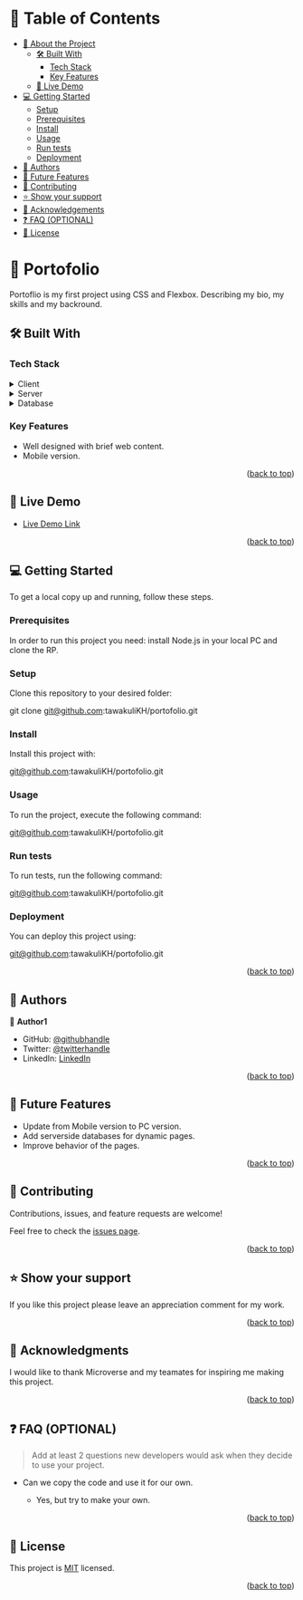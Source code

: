 <a name="readme-top"></a>

<!--
HOW TO USE:
This is an example of how you may give instructions on setting up your project locally.

Modify this file to match your project and remove sections that don't apply.

REQUIRED SECTIONS:
- Table of Contents
- About the Project
  - Built With
  - Live Demo
- Getting Started
- Authors
- Future Features
- Contributing
- Show your support
- Acknowledgements
- License

OPTIONAL SECTIONS:
- FAQ

After you're finished please remove all the comments and instructions!
-->



<!-- TABLE OF CONTENTS -->

# 📗 Table of Contents

- [📖 About the Project](#about-project)
  - [🛠 Built With](#built-with)
    - [Tech Stack](#tech-stack)
    - [Key Features](#key-features)
  - [🚀 Live Demo](#live-demo)
- [💻 Getting Started](#getting-started)
  - [Setup](#setup)
  - [Prerequisites](#prerequisites)
  - [Install](#install)
  - [Usage](#usage)
  - [Run tests](#run-tests)
  - [Deployment](#triangular_flag_on_post-deployment)
- [👥 Authors](#authors)
- [🔭 Future Features](#future-features)
- [🤝 Contributing](#contributing)
- [⭐️ Show your support](#support)
- [🙏 Acknowledgements](#acknowledgements)
- [❓ FAQ (OPTIONAL)](#faq)
- [📝 License](#license)

<!-- PROJECT DESCRIPTION -->

# 📖 Portofolio <a name="about-project"></a>



Portoflio is my first project using CSS and Flexbox.
Describing my bio, my skills and my backround.

## 🛠 Built With <a name="built-with"></a>

### Tech Stack <a name="tech-stack"></a>

<details>
  <summary>Client</summary>
  <ul>
    <li><a href="https:///">HTML & CSS</a></li>
  </ul>
</details>

<details>
  <summary>Server</summary>
  <ul>
    <li><a href="https:///">Null</a></li>
  </ul>
</details>

<details>
<summary>Database</summary>
  <ul>
    <li><a href="https:///">Null</a></li>
  </ul>
</details>

<!-- Features -->

### Key Features <a name="key-features"></a>

- Well designed with brief web content.
- Mobile version.

<p align="right">(<a href="#readme-top">back to top</a>)</p>

<!-- LIVE DEMO -->

## 🚀 Live Demo <a href="https://tawakulikh.github.io/" name="live-demo"></a>


- [Live Demo Link](https://tawakulikh.github.io/)

<p align="right">(<a href="#readme-top">back to top</a>)</p>

<!-- GETTING STARTED -->

## 💻 Getting Started <a name="getting-started"></a>



To get a local copy up and running, follow these steps.

### Prerequisites

In order to run this project you need:
install Node.js in your local PC and clone the RP.
<!--
Example command:

```sh
 gem install rails
```
 -->

### Setup

Clone this repository to your desired folder:

git clone git@github.com:tawakuliKH/portofolio.git

### Install

Install this project with:

git@github.com:tawakuliKH/portofolio.git


### Usage

To run the project, execute the following command:

git@github.com:tawakuliKH/portofolio.git

### Run tests

To run tests, run the following command:

git@github.com:tawakuliKH/portofolio.git

### Deployment

You can deploy this project using:

git@github.com:tawakuliKH/portofolio.git

<p align="right">(<a href="#readme-top">back to top</a>)</p>

<!-- AUTHORS -->

## 👥 Authors <a name="authors"></a>

👤 **Author1**

- GitHub: [@githubhandle](https://github.com/tawakuliKH)
- Twitter: [@twitterhandle](https://twitter.com/tawakulikhadim)
- LinkedIn: [LinkedIn](https://linkedin.com/in/khadim-tawakuli)


<p align="right">(<a href="#readme-top">back to top</a>)</p>

<!-- FUTURE FEATURES -->

## 🔭 Future Features <a name="future-features"></a>



- Update from Mobile version to PC version.
- Add serverside databases for dynamic pages.
- Improve behavior of the pages.

<p align="right">(<a href="#readme-top">back to top</a>)</p>

<!-- CONTRIBUTING -->

## 🤝 Contributing <a name="contributing"></a>

Contributions, issues, and feature requests are welcome!

Feel free to check the [issues page](../../issues/).

<p align="right">(<a href="#readme-top">back to top</a>)</p>

<!-- SUPPORT -->

## ⭐️ Show your support <a name="support"></a>



If you like this project please leave an appreciation comment for my work.

<p align="right">(<a href="#readme-top">back to top</a>)</p>

<!-- ACKNOWLEDGEMENTS -->

## 🙏 Acknowledgments <a name="acknowledgements"></a>



I would like to thank Microverse and my teamates for inspiring me making this project.

<p align="right">(<a href="#readme-top">back to top</a>)</p>

<!-- FAQ (optional) -->

## ❓ FAQ (OPTIONAL) <a name="faq"></a>

> Add at least 2 questions new developers would ask when they decide to use your project.

- Can we copy the code and use it for our own.

  - Yes, but try to make your own.



<p align="right">(<a href="#readme-top">back to top</a>)</p>

<!-- LICENSE -->

## 📝 License <a name="license"></a>

This project is [MIT](./LICENSE) licensed.

<p align="right">(<a href="#readme-top">back to top</a>)</p>
